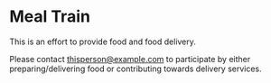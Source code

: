 # Meal Train

This is an effort to provide food and food delivery.

Please contact thisperson@example.com to participate by either preparing/delivering food or contributing towards delivery services.
